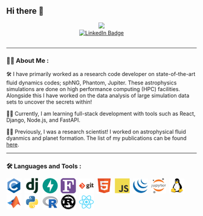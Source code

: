 ## Hi there 👋

<!--
**danelsender/danelsender** is a ✨ _special_ ✨ repository because its `README.md` (this file) appears on your GitHub profile.

Here are some ideas to get you started:

- 🔭 I’m currently working on ...
- 🌱 I’m currently learning ...
- 👯 I’m looking to collaborate on ...
- 🤔 I’m looking for help with ...
- 💬 Ask me about ...
- 📫 How to reach me: ...
- 😄 Pronouns: ...
- ⚡ Fun fact: ...
-->

<div id="header" align="center">
  <img src="https://media0.giphy.com/media/v1.Y2lkPTc5MGI3NjExZTd0cmpsMmZ3YzJ6anpvZDJvYzA2c3B4OTJneWdhbmdjbXJqYzl5bSZlcD12MV9pbnRlcm5hbF9naWZfYnlfaWQmY3Q9Zw/3ov9jNziFTMfzSumAw/giphy.webp" width="300"/>
</div>
<div id="linkedin badge" align="center">
  <a href="https://www.linkedin.com/in/daniel-elsender-4a248b325/">
    <img src="https://img.shields.io/badge/LinkedIn-blue?logo=linkedin&logoColor=white&style=for-the-badge" title="Daniel's LinkedIn profile" alt="LinkedIn Badge"/>
  </a>
</div>
<div>
  <img src="https://komarev.com/ghpvc/?username=danelsender&style=flat-square&color=blue" alt=""/>
</div>

---

### :man_technologist: About Me :
🛠️ I have primarily worked as a research code developer on state-of-the-art fluid dynamics codes; sphNG, Phantom, Jupiter. These astrophysics simulations are done on high performance computing (HPC) facilities. Alongside this I have worked on the data analysis of large simulation data sets to uncover the secrets within!

👨‍🎓 Currently, I am learning full-stack development with tools such as React, Django, Node.js, and FastAPI.

👨‍🔬 Previously, I was a research scientist! I worked on astrophysical fluid dyanmics and planet formation. The list of my publications can be found <a href="https://ui.adsabs.harvard.edu/search/q=author%3Aelsender"> here</a>.



---

### :hammer_and_wrench: Languages and Tools :
<div>
  <img src="https://github.com/devicons/devicon/blob/master/icons/c/c-original.svg" title="C" alt="C lang logo" height="40"/>&nbsp;
  <img src="https://github.com/devicons/devicon/blob/master/icons/django/django-plain.svg" title="Django" alt="Django logo" height="40"/>&nbsp;
  <img src="https://github.com/devicons/devicon/blob/master/icons/fastapi/fastapi-original.svg" title="fastAPI" alt="fastAPI logo" height="40"/>&nbsp;
  <img src="https://github.com/devicons/devicon/blob/master/icons/fortran/fortran-original.svg" title="FORTRAN" alt="FORTRAN logo" height="40"/>&nbsp;
  <img src="https://github.com/devicons/devicon/blob/master/icons/git/git-original-wordmark.svg" title="git" alt="git logo" height="40"/>&nbsp;
  <img src="https://github.com/devicons/devicon/blob/master/icons/html5/html5-original.svg" title="HTML5" alt="HTML" width="40" height="40"/>&nbsp;
  <img src="https://github.com/devicons/devicon/blob/master/icons/javascript/javascript-original.svg" title="JavaScript" alt="JavaScript" width="40" height="40"/>&nbsp;
  <img src="https://github.com/devicons/devicon/blob/master/icons/jquery/jquery-original.svg" title="jQuery" alt="jQuery logo" height="40"/>&nbsp;
  <img src="https://github.com/devicons/devicon/blob/master/icons/jupyter/jupyter-original-wordmark.svg" title="jupyter" alt="jupyter logo" height="40"/>&nbsp;
  <img src="https://github.com/devicons/devicon/blob/master/icons/linux/linux-original.svg" title="Linux" alt="Linux logo" height="40"/>&nbsp;
  <img src="https://github.com/devicons/devicon/blob/master/icons/matlab/matlab-original.svg" title="MATLAB" alt="MATLAB logo" height="40"/>&nbsp;
  <img src="https://github.com/devicons/devicon/blob/master/icons/python/python-original.svg" title="Python" alt="Python logo" height="40"/>&nbsp;
  <img src="https://github.com/devicons/devicon/blob/master/icons/r/r-original.svg" title="R" alt="R logo" height="40"/>&nbsp;
  <img src="https://github.com/devicons/devicon/blob/master/icons/rust/rust-original.svg" title="Rust" alt="Rust logo" height="40"/>&nbsp;
  <img src="https://github.com/devicons/devicon/blob/master/icons/react/react-original.svg" title="React" alt="React logo" height="40"/>
</div>



